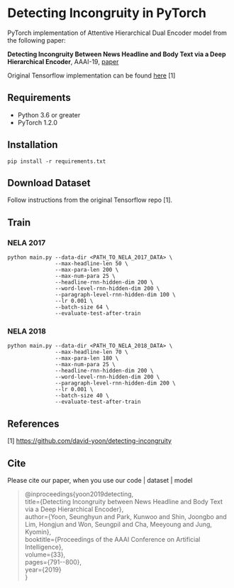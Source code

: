 # Detecting Incongruity in PyTorch
PyTorch implementation of Attentive Hierarchical Dual Encoder model from the following paper:

**Detecting Incongruity Between News Headline and Body Text via a Deep Hierarchical Encoder**, AAAI-19, [paper](https://arxiv.org/abs/1811.07066)

Original Tensorflow implementation can be found [here](https://github.com/david-yoon/detecting-incongruity) [1]
## Requirements
 - Python 3.6 or greater
 - PyTorch 1.2.0

## Installation
 `pip install -r requirements.txt`

## Download Dataset
Follow instructions from the original Tensorflow repo [1].

## Train
### NELA 2017
```
python main.py --data-dir <PATH_TO_NELA_2017_DATA> \
               --max-headline-len 50 \
               --max-para-len 200 \
               --max-num-para 25 \
               --headline-rnn-hidden-dim 200 \
               --word-level-rnn-hidden-dim 200 \
               --paragraph-level-rnn-hidden-dim 100 \
               --lr 0.001 \
               --batch-size 64 \
               --evaluate-test-after-train

```
### NELA 2018
```
python main.py --data-dir <PATH_TO_NELA_2018_DATA> \
               --max-headline-len 70 \
               --max-para-len 180 \
               --max-num-para 25 \
               --headline-rnn-hidden-dim 200 \
               --word-level-rnn-hidden-dim 200 \
               --paragraph-level-rnn-hidden-dim 200 \
               --lr 0.001 \
               --batch-size 40 \
               --evaluate-test-after-train
```

## References
[1] https://github.com/david-yoon/detecting-incongruity

## Cite
Please cite our paper, when you use our code | dataset | model

> @inproceedings{yoon2019detecting,<br>
> title={Detecting Incongruity between News Headline and Body Text via a Deep Hierarchical Encoder},<br>
> author={Yoon, Seunghyun and Park, Kunwoo and Shin, Joongbo and Lim, Hongjun and Won, Seungpil and Cha, Meeyoung and Jung, Kyomin},<br>
>  booktitle={Proceedings of the AAAI Conference on Artificial Intelligence},<br>
>  volume={33},<br>
>  pages={791--800},<br>
>  year={2019}<br>
> }